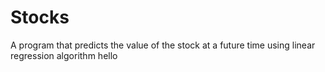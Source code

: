 # Stocks
A program that predicts the value of the stock at a future time using linear regression algorithm
hello